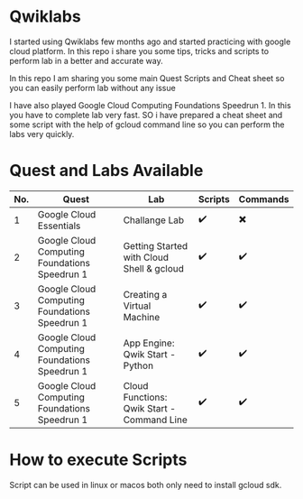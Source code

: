 # Qwiklabs
I started using Qwiklabs few months ago and started practicing with google cloud platform. In this repo i share you some tips, tricks and scripts to perform lab in a better and accurate way.

In this repo I am sharing you some main Quest Scripts and Cheat sheet so you can easily perform lab without any issue

I have also played Google Cloud Computing Foundations Speedrun 1. In this you have to complete lab very fast. SO i have prepared a cheat sheet and some script with the help of gcloud command line so you can perform the labs very quickly.


# Quest and Labs Available

 | No. | Quest | Lab | Scripts | Commands |
 | --- | ----- | --- | ------- | -------- | 
 | 1 | Google Cloud Essentials | Challange Lab | :heavy_check_mark: | :heavy_multiplication_x: |
 | 2 | Google Cloud Computing Foundations Speedrun 1 | Getting Started with Cloud Shell & gcloud | :heavy_check_mark: | :heavy_check_mark: |
 | 3 | Google Cloud Computing Foundations Speedrun 1 | Creating a Virtual Machine | :heavy_check_mark: | :heavy_check_mark: |
 | 4 | Google Cloud Computing Foundations Speedrun 1 | App Engine: Qwik Start - Python  | :heavy_check_mark: | :heavy_check_mark: |
 | 5 | Google Cloud Computing Foundations Speedrun 1 | Cloud Functions: Qwik Start - Command Line | :heavy_check_mark: | :heavy_check_mark: |
 
# How to execute Scripts
Script can be used in linux or macos both only need to install gcloud sdk.
